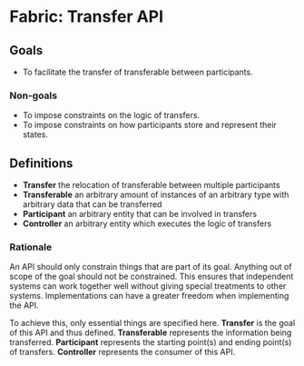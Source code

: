 # Fabric: Transfer API

## Goals
- To facilitate the transfer of transferable between participants.
### Non-goals
- To impose constraints on the logic of transfers.
- To impose constraints on how participants store and represent their states.

## Definitions
- **Transfer**
  the relocation of transferable between multiple participants
- **Transferable**
  an arbitrary amount of instances of an arbitrary type with arbitrary data that can be transferred
- **Participant**
  an arbitrary entity that can be involved in transfers
- **Controller**
  an arbitrary entity which executes the logic of transfers
### Rationale
An API should only constrain things that are part of its goal.
Anything out of scope of the goal should not be constrained.
This ensures that independent systems can work together well without giving special treatments to other systems.
Implementations can have a greater freedom when implementing the API.

To achieve this, only essential things are specified here.
**Transfer** is the goal of this API and thus defined.
**Transferable** represents the information being transferred.
**Participant** represents the starting point(s) and ending point(s) of transfers.
**Controller** represents the consumer of this API.
